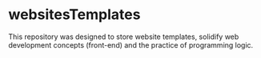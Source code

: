 # websitesTemplates
This repository was designed to store website templates, solidify web development concepts (front-end) and the practice of programming logic.
